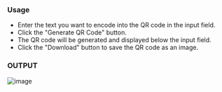 ### Usage
- Enter the text you want to encode into the QR code in the input field.
- Click the "Generate QR Code" button.
- The QR code will be generated and displayed below the input field.
- Click the "Download" button to save the QR code as an image.

### OUTPUT
![image](https://github.com/dipenpatel0017/QR-Code-Generator/assets/154975783/33d5ba47-6ff9-4115-b9c2-5d91f8192b1c)
